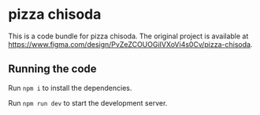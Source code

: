 
  # pizza chisoda

  This is a code bundle for pizza chisoda. The original project is available at https://www.figma.com/design/PvZeZCOUOGiIVXoVi4s0Cv/pizza-chisoda.

  ## Running the code

  Run `npm i` to install the dependencies.

  Run `npm run dev` to start the development server.
  